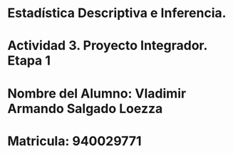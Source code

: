 # Estadística Descriptiva e Inferencia.
# Actividad 3. Proyecto Integrador. Etapa 1
# Nombre del Alumno: Vladimir Armando Salgado Loezza
# Matricula: 940029771
